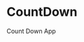 # CountDown
 Count Down App
     
        
                                            
                                              
                                          
                               
                   
          
  
 
  
 
